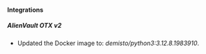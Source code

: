 
#### Integrations

##### AlienVault OTX v2

- Updated the Docker image to: *demisto/python3:3.12.8.1983910*.

